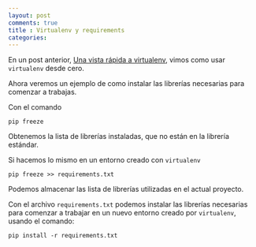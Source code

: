```yaml
---
layout: post
comments: true
title : Virtualenv y requirements
categories:
---
```


En un post anterior, [Una vista rápida a virtualenv](http://juanpabloaj.com/2011/11/19/Una-vista-rapida-a-virtualenv/), vimos como usar `virtualenv` desde cero.

Ahora veremos un ejemplo de como instalar las librerías necesarias para comenzar a trabajas.

Con el comando

    pip freeze

Obtenemos la lista de librerías instaladas, que no están en la librería estándar.

Si hacemos lo mismo en un entorno creado con `virtualenv`

    pip freeze >> requirements.txt

Podemos almacenar las lista de librerías utilizadas en el actual proyecto.

Con el archivo `requirements.txt` podemos instalar las librerías necesarias para comenzar a trabajar en un nuevo entorno creado por `virtualenv`, usando el comando:

    pip install -r requirements.txt

